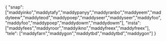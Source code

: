 { "snap": ["maddyinko","maddytafy","maddypanyy","maddyranbo","maddyeem","maddyteew","maddyteod","maddypoep","maddyseer","maddyseer","maddyfoo","maddyfoo","maddypoep","maddydowm","maddydowm"], "insta": ["maddyfees","maddyroor","maddyikno","maddyfreex","maddyfreex"], "tele": ["maddyfarn","maddygon","maddytbd","maddytbd","maddygon"] }
